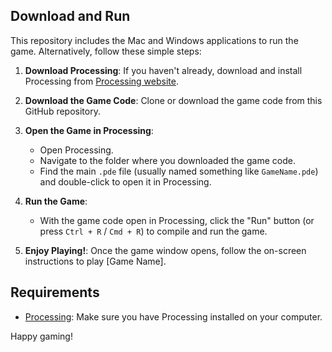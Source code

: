 ## Download and Run

This repository includes the Mac and Windows applications to run the game. Alternatively, follow these simple steps:

1. **Download Processing**: If you haven't already, download and install Processing from [Processing website](https://processing.org/download/).

2. **Download the Game Code**: Clone or download the game code from this GitHub repository.

3. **Open the Game in Processing**: 
   - Open Processing.
   - Navigate to the folder where you downloaded the game code.
   - Find the main `.pde` file (usually named something like `GameName.pde`) and double-click to open it in Processing.

4. **Run the Game**:
   - With the game code open in Processing, click the "Run" button (or press `Ctrl + R` / `Cmd + R`) to compile and run the game.

5. **Enjoy Playing!**: Once the game window opens, follow the on-screen instructions to play [Game Name].

## Requirements

- [Processing](https://processing.org/download/): Make sure you have Processing installed on your computer.

Happy gaming!
